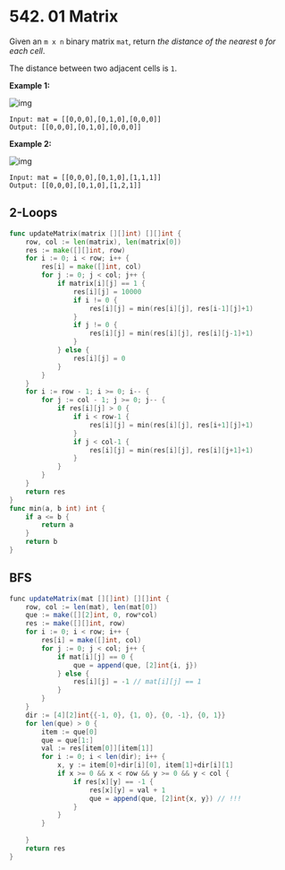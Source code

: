 # 542. 01 Matrix

Given an `m x n` binary matrix `mat`, return *the distance of the nearest* `0` *for each cell*.

The distance between two adjacent cells is `1`.

 

**Example 1:**

![img](https://assets.leetcode.com/uploads/2021/04/24/01-1-grid.jpg)

```
Input: mat = [[0,0,0],[0,1,0],[0,0,0]]
Output: [[0,0,0],[0,1,0],[0,0,0]]
```

**Example 2:**

![img](https://assets.leetcode.com/uploads/2021/04/24/01-2-grid.jpg)

```
Input: mat = [[0,0,0],[0,1,0],[1,1,1]]
Output: [[0,0,0],[0,1,0],[1,2,1]]
```



## 2-Loops

```go
func updateMatrix(matrix [][]int) [][]int {
	row, col := len(matrix), len(matrix[0])
	res := make([][]int, row)
	for i := 0; i < row; i++ {
		res[i] = make([]int, col)
		for j := 0; j < col; j++ {
			if matrix[i][j] == 1 {
				res[i][j] = 10000
				if i != 0 {
					res[i][j] = min(res[i][j], res[i-1][j]+1)
				}
				if j != 0 {
					res[i][j] = min(res[i][j], res[i][j-1]+1)
				}
			} else {
				res[i][j] = 0
			}
		}
	}
	for i := row - 1; i >= 0; i-- {
		for j := col - 1; j >= 0; j-- {
			if res[i][j] > 0 {
				if i < row-1 {
					res[i][j] = min(res[i][j], res[i+1][j]+1)
				}
				if j < col-1 {
					res[i][j] = min(res[i][j], res[i][j+1]+1)
				}
			}
		}
	}
	return res
}
func min(a, b int) int {
	if a <= b {
		return a
	}
	return b
}
```



## BFS

```java
func updateMatrix(mat [][]int) [][]int {
	row, col := len(mat), len(mat[0])
	que := make([][2]int, 0, row*col)
	res := make([][]int, row)
	for i := 0; i < row; i++ {
		res[i] = make([]int, col)
		for j := 0; j < col; j++ {
			if mat[i][j] == 0 {
				que = append(que, [2]int{i, j})
			} else {
				res[i][j] = -1 // mat[i][j] == 1
			}
		}
	}
	dir := [4][2]int{{-1, 0}, {1, 0}, {0, -1}, {0, 1}}
	for len(que) > 0 {
		item := que[0]
		que = que[1:]
		val := res[item[0]][item[1]]
		for i := 0; i < len(dir); i++ {
			x, y := item[0]+dir[i][0], item[1]+dir[i][1]
			if x >= 0 && x < row && y >= 0 && y < col {
				if res[x][y] == -1 {
					res[x][y] = val + 1
					que = append(que, [2]int{x, y}) // !!!
				}
			}
		}
		
	}
	return res
}
```

